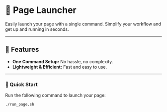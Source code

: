 # 🚀 Page Launcher

Easily launch your page with a single command. Simplify your workflow and get up and running in seconds.

---

## 🔧 Features
- **One Command Setup:** No hassle, no complexity.
- **Lightweight & Efficient:** Fast and easy to use.

---

### 🌟 Quick Start

Run the following command to launch your page:

```bash
./run_page.sh
